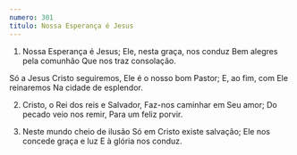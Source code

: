 ```yaml
---
numero: 301
titulo: Nossa Esperança é Jesus
---
```

1. Nossa Esperança é Jesus;
Ele, nesta graça, nos conduz
Bem alegres pela comunhão
Que nos traz consolação.

Só a Jesus Cristo seguiremos,
Ele é o nosso bom Pastor;
E, ao fim, com Ele reinaremos
Na cidade de esplendor.

2. Cristo, o Rei dos reis e Salvador,
Faz-nos caminhar em Seu amor;
Do pecado veio nos remir,
Para um feliz porvir.

3. Neste mundo cheio de ilusão
Só em Cristo existe salvação;
Ele nos concede graça e luz
E à glória nos conduz.
